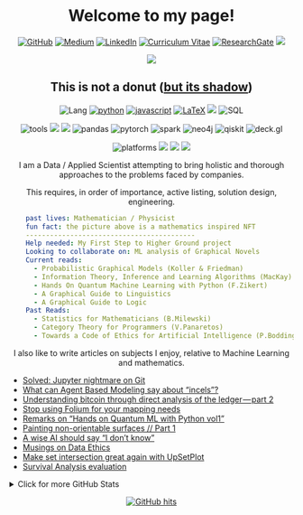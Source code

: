 <h1 align="center">Welcome to my page!</h1>
<p align="center">
    <a href="https://github.com/LeData" target="_blank"><img alt="GitHub" src="https://img.shields.io/badge/-@LeData-181717?style=flat&logo=GitHub&logoColor=white"></a>
    <a href="https://medium.com/@ledata" target="_blank"><img alt="Medium" src="https://img.shields.io/badge/-Medium-blueviolet?style=flat&logo=medium"></a>
    <!--<a href="mailto:d.majard@gmail.com" target="_blank"><img alt="email" src="https://img.shields.io/badge/-d.majard-darkred?style=flat&logo=gmail"></a>-->
    <a href="https://www.linkedin.com/in/dany-majard" target="_blank"><img alt="LinkedIn" src="https://img.shields.io/badge/-LinkedIn-0077B5?style=flat&logo=Linkedin&logoColor=white"></a>
    <a href="https://github.com/LeData/LeData/blob/main/%5BD.Majard%5D_%5BData.Science%5D_%5BCV%5D_compact.pdf" target="_blank"><img alt="Curriculum Vitae" src="https://img.shields.io/badge/-CV-EC1C24?style=flat&logo=AdobeAcrobatReader"></a> 
    <a href="https://www.researchgate.net/scientific-contributions/Dany-Majard-59374435" target="_blank"><img alt="ResearchGate" src="https://img.shields.io/badge/-ResearchGate-00CCBB?style=flat&logo=ResearchGate&logoColor=white"></a>
    <a href="" target="_blank"><img src="https://img.shields.io/badge/-Hackerrank-2EC866?style=flat&logo=HackerRank&logoColor=white"></a>
</p>
<figure align="center">
    <img src="https://miro.medium.com/max/1230/1*IHaxXK0Utqbv6V0SvySusQ.png"/>
</figure>
<h2 align="center">This is not a donut (<a href="https://medium.com/@ledata/art-with-p5-js-painting-unorientable-surfaces-part0-c683ff2d9dc3">but its shadow</a>)</h2>
<p align="center">
    <img alt="Lang" src="https://img.shields.io/badge/-languages-000000?style=flat-square&logo=Plex&logoColor=white">
    <a href="https://github.com/ledata?tab=repositories&language=python" target="_blank"><img alt="python" src="https://img.shields.io/badge/-python-3776AB?style=flat&logo=Python&logoColor=white"></a>
    <a href="https://github.com/ledata?tab=repositories&language=javascript" target="_blank"><img alt="javascript" src="https://img.shields.io/badge/-javascript-F7DF1E?style=flat&logo=javascript&logoColor=black"></a>
    <a href="https://github.com/ledata?tab=repositories&language=TeX" target="_blank"><img alt="LaTeX" src="https://img.shields.io/badge/-LaTeX-008080?style=flat&logo=LaTeX&logoColor=white"></a>
    <a href="https://openprocessing.org/user/269383/?view=activity&o=1"><img src="https://img.shields.io/badge/-processing-006699?style=flat&logo=ProcessingFoundation"></a>
    <img alt="SQL" src="https://img.shields.io/badge/-SQL-4169E1?style=flat&logo=PostgreSQL&logoColor=black">
    <!--<img alt="tools" src="https://img.shields.io/badge/LANGUAGES /-/ TOOLS-000000?style=flat-square">-->
</p>

<p align="center">
    <img alt="tools" src="https://img.shields.io/badge/-tools-000000?style=flat-square&logo=Plex&logoColor=white">
    <img src="https://img.shields.io/badge/-Ubuntu-0052CC?style=flat&logo=Ubuntu">
    <img src="https://img.shields.io/badge/-PyCharm-brown?style=flat&logo=PyCharm">
    <img alt="pandas" src="https://img.shields.io/badge/-pandas-150458?style=flat-square&logo=pandas&logoColor=white">
    <img alt="pytorch" src="https://img.shields.io/badge/-PyTorch-232F3E?style=flat&logo=PyTorch">
    <img alt="spark" src="https://img.shields.io/badge/-PySpark-232F3E?style=flat&logo=ApacheSpark">
    <img alt="neo4j" src="https://img.shields.io/badge/-Neo4j-008CC1?style=flat&logo=neo4j&logoColor=black">
    <img alt="qiskit" src="https://img.shields.io/badge/-Qiskit-6929C4?style=flat&logo=Qiskit">
    <img alt="deck.gl" src="https://img.shields.io/badge/-deck.gl-000000?style=flat&logo=Uber">
</p>

<p align="center">
    <img alt="platforms" src="https://img.shields.io/badge/-platforms-000000?style=flat-square&logo=Plex&logoColor=white">
    <img src="https://img.shields.io/badge/-Dataiku-darkblue?style=flat&logo=Dataiku">
    <img src="https://img.shields.io/badge/-JIRA-0052CC?style=flat&logo=Jira">
    <img src="https://img.shields.io/badge/-AWS-232F3E?style=flat&logo=AmazonAWS">
</p>

<p align="center"> I am a Data / Applied Scientist attempting to bring holistic and thorough approaches to the problems faced by companies.
</p>
<p align="center">
This requires, in order of importance, active listing, solution design, engineering.
</p>


```yaml
    past lives: Mathematician / Physicist
    fun fact: the picture above is a mathematics inspired NFT
    ------------------------------------------
    Help needed: My First Step to Higher Ground project
    Looking to collaborate on: ML analysis of Graphical Novels
    Current reads:
      - Probabilistic Graphical Models (Koller & Friedman)
      - Information Theory, Inference and Learning Algorithms (MacKay)
      - Hands On Quantum Machine Learning with Python (F.Zikert)
      - A Graphical Guide to Linguistics
      - A Graphical Guide to Logic
    Past Reads:
      - Statistics for Mathematicians (B.Milewski)
      - Category Theory for Programmers (V.Panaretos)
      - Towards a Code of Ethics for Artificial Intelligence (P.Boddington)
```
<p align="center">
I also like to write articles on subjects I enjoy, relative to Machine Learning and mathematics.
</p>

<!-- BLOG-POST-LIST:START -->
- [Solved: Jupyter nightmare on Git](https://medium.com/swlh/yes-you-can-pull-requests-on-jupyter-notebooks-535b5fc7738?source=rss-ae4189ae1a23------2)
- [What can Agent Based Modeling say about “incels”?](https://ledata.medium.com/can-you-program-incels-with-python-9d05a9fefec6?source=rss-ae4189ae1a23------2)
- [Understanding bitcoin through direct analysis of the ledger — part 2](https://medium.com/coinmonks/understanding-bitcoin-through-direct-analysis-of-the-ledger-part-2-99a5652483dc?source=rss-ae4189ae1a23------2)
- [Stop using Folium for your mapping needs](https://medium.com/swlh/stop-using-folium-for-your-mapping-needs-d76d2a89c198?source=rss-ae4189ae1a23------2)
- [Remarks on “Hands on Quantum ML with Python vol1”](https://ledata.medium.com/remarks-on-hands-on-quantum-ml-with-python-vol1-325fb8ff17e6?source=rss-ae4189ae1a23------2)
- [Painting non-orientable surfaces // Part 1](https://ledata.medium.com/painting-non-orientable-surfaces-part-1-a5d0f6e1f05?source=rss-ae4189ae1a23------2)
- [A wise AI should say “I don’t know”](https://ledata.medium.com/a-wise-ai-should-say-i-dont-know-b878c3d57d44?source=rss-ae4189ae1a23------2)
- [Musings on Data Ethics](https://medium.com/the-structured-scientist/musings-on-data-ethics-42ff9a96f66c?source=rss-ae4189ae1a23------2)
- [Make set intersection great again with UpSetPlot](https://ledata.medium.com/make-set-intersection-great-again-with-upsetplot-89671a33492f?source=rss-ae4189ae1a23------2)
- [Survival Analysis evaluation](https://ledata.medium.com/survival-analysis-evaluation-e28bdebc0c34?source=rss-ae4189ae1a23------2)
<!-- BLOG-POST-LIST:END -->


<details>
<summary>Click for more GitHub Stats</summary>

<p align="center">
    <img alt = "GitHub Stats" src="https://github-readme-stats.vercel.app/api?username=ledata&count_private=true&show_icons=true&hide=issues&hide_border=true&theme=material-palenight&card_width=450">
    <br>
    <img alt = "Top Language" src="https://github-readme-stats.vercel.app/api/top-langs/?username=ledata&count_private=true&layout=compact&hide=html,CSS,jupyter%20notebook,&hide_border=true&theme=material-palenight&card_width=450">
    <br>
    <a src="https://skyline.github.com/LEData/2021?annotation0=2021-10-02,2021-10-02,Started%20to%20work%20at%20StreetBees.&annotation1=2021-06-24,2021-06-24,Announced%20my%20leaving%20Outra.%20Preparing%20handover."><img alt="Github Skyline" src="https://skyline.github.com/LeData/2021.png" width="500"></a>
    <!--<br>
    <a src="https://github.com/ryo-ma/github-profile-trophy"><img alt=trophy src="https://github-profile-trophy.vercel.app/?username=LeData"></a>-->
</p>
</details>

<p align="center">
    <!--<a href="https://github.com/ledata?tab=followers" target="_blank"><img alt="Updates" src="https://img.shields.io/badge/--000000?style=flat-square&logo=RSS&logoColor=white"></a>-->
    <!--<a href="https://github.com/ledata" target="_blank"><img alt="ledata" src="https://badges.pufler.dev/visits/ledata/ledata?logo=GitHub&label=visits&color=success&logoColor=white&style=flat-square"/></a>-->
    <a href="https://github.com/ledata/ledata" target="_blank"><img alt="GitHub hits" src="https://img.shields.io/github/last-commit/ledata/ledata?label=profile%20updated&style=flat-square"></a>
</p>